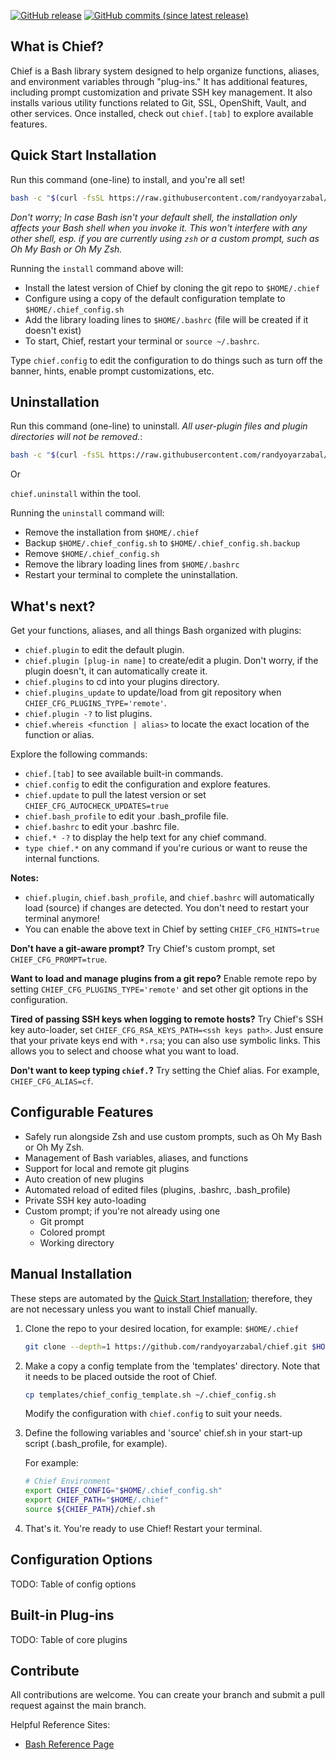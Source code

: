 [![GitHub release](https://img.shields.io/badge/Download-Release%20v2.1.1-lightgrey.svg?style=social)](https://github.com/randyoyarzabal/chief/releases/latest) [![GitHub commits (since latest release)](https://img.shields.io/github/commits-since/randyoyarzabal/chief/latest.svg?style=social)](https://github.com/randyoyarzabal/chief/commits/master)

## What is Chief?

Chief is a Bash library system designed to help organize functions, aliases, and environment variables through "plug-ins."  It has additional features, including prompt customization and private SSH key management. It also installs various utility functions related to Git, SSL, OpenShift, Vault, and other services. Once installed, check out `chief.[tab]` to explore available features.

## Quick Start Installation

Run this command (one-line) to install, and you're all set!

```sh
bash -c "$(curl -fsSL https://raw.githubusercontent.com/randyoyarzabal/chief/refs/heads/main/tools/install.sh)"
```

_Don't worry; In case Bash isn't your default shell, the installation only affects your Bash shell when you invoke it. This won't interfere with any other shell, esp. if you are currently using `zsh` or a custom prompt, such as Oh My Bash or Oh My Zsh._

Running the `install` command above will:

- Install the latest version of Chief by cloning the git repo to `$HOME/.chief`
- Configure using a copy of the default configuration template to `$HOME/.chief_config.sh`
- Add the library loading lines to `$HOME/.bashrc` (file will be created if it doesn't exist)
- To start, Chief, restart your terminal or `source ~/.bashrc`.

Type `chief.config` to edit the configuration to do things such as turn off the banner, hints, enable prompt customizations, etc.

## Uninstallation

Run this command (one-line) to uninstall. _All user-plugin files and plugin directories will not be removed._:

```sh
bash -c "$(curl -fsSL https://raw.githubusercontent.com/randyoyarzabal/chief/refs/heads/main/tools/uninstall.sh)"
```

Or

`chief.uninstall` within the tool.

Running the `uninstall` command will:

- Remove the installation from `$HOME/.chief`
- Backup `$HOME/.chief_config.sh` to `$HOME/.chief_config.sh.backup`
- Remove `$HOME/.chief_config.sh`
- Remove the library loading lines from `$HOME/.bashrc`
- Restart your terminal to complete the uninstallation.

## What's next?

Get your functions, aliases, and all things Bash organized with plugins:

- `chief.plugin` to edit the default plugin.
- `chief.plugin [plug-in name]` to create/edit a plugin. Don't worry, if the plugin doesn't, it can automatically create it.
- `chief.plugins` to cd into your plugins directory.
- `chief.plugins_update` to update/load from git repository when `CHIEF_CFG_PLUGINS_TYPE='remote'`.
- `chief.plugin -?` to list plugins.
- `chief.whereis <function | alias>` to locate the exact location of the function or alias.

Explore the following commands:

- `chief.[tab]` to see available built-in commands.
- `chief.config` to edit the configuration and explore features.
- `chief.update` to pull the latest version or set `CHIEF_CFG_AUTOCHECK_UPDATES=true`
- `chief.bash_profile` to edit your .bash_profile file.
- `chief.bashrc` to edit your .bashrc file.
- `chief.* -?` to display the help text for any chief command.
- `type chief.*` on any command if you're curious or want to reuse the internal functions.

**Notes:**

- `chief.plugin`, `chief.bash_profile`, and `chief.bashrc` will automatically load (source) if changes are detected.  You don't need to restart your terminal anymore!
- You can enable the above text in Chief by setting `CHIEF_CFG_HINTS=true`

**Don't have a git-aware prompt?** Try Chief's custom prompt, set `CHIEF_CFG_PROMPT=true`.

**Want to load and manage plugins from a git repo?** Enable remote repo by setting `CHIEF_CFG_PLUGINS_TYPE='remote'` and set other git options in the configuration.

**Tired of passing SSH keys when logging to remote hosts?**  Try Chief's SSH key auto-loader, set `CHIEF_CFG_RSA_KEYS_PATH=<ssh keys path>`.  Just ensure that your private keys end with `*.rsa`; you can also use symbolic links.  This allows you to select and choose what you want to load.

**Don't want to keep typing `chief.`?**  Try setting the Chief alias. For example, `CHIEF_CFG_ALIAS=cf`.

## Configurable Features

- Safely run alongside Zsh and use custom prompts, such as Oh My Bash or Oh My Zsh.
- Management of Bash variables, aliases, and functions
- Support for local and remote git plugins
- Auto creation of new plugins
- Automated reload of edited files (plugins, .bashrc, .bash_profile)
- Private SSH key auto-loading
- Custom prompt; if you're not already using one
  - Git prompt
  - Colored prompt
  - Working directory

## Manual Installation

These steps are automated by the [Quick Start Installation](#quick-start-installation); therefore, they are not necessary unless you want to install Chief manually.

1. Clone the repo to your desired location, for example: `$HOME/.chief`

    ```sh
    git clone --depth=1 https://github.com/randyoyarzabal/chief.git $HOME/.chief
    ```

2. Make a copy a config template from the 'templates' directory. Note that it needs to be placed outside the root of Chief.

    ```sh
    cp templates/chief_config_template.sh ~/.chief_config.sh
    ```

    Modify the configuration with `chief.config` to suit your needs.

3. Define the following variables and 'source' chief.sh in your start-up script (.bash_profile, for example).

    For example:

    ```sh
    # Chief Environment
    export CHIEF_CONFIG="$HOME/.chief_config.sh"
    export CHIEF_PATH="$HOME/.chief"
    source ${CHIEF_PATH}/chief.sh
    ```

4. That's it. You're ready to use Chief! Restart your terminal.

## Configuration Options

TODO: Table of config options

## Built-in Plug-ins

TODO: Table of core plugins

## Contribute

All contributions are welcome. You can create your branch and submit a pull request against the main branch.

Helpful Reference Sites:

- [Bash Reference Page](https://www.gnu.org/software/bash/manual/bash.html)
